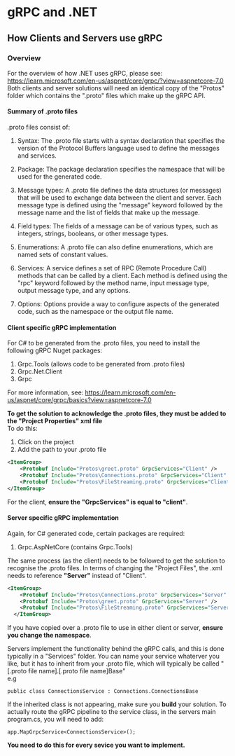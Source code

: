 # gRPC and .NET 

## How Clients and Servers use gRPC 

### Overview 

For the overview of how .NET uses gRPC, please see: https://learn.microsoft.com/en-us/aspnet/core/grpc/?view=aspnetcore-7.0  
Both clients and server solutions will need an identical copy of the "Protos" folder which contains the ".proto" files which make up the gRPC API.

#### Summary of .proto files

.proto files consist of: 

1. Syntax: The .proto file starts with a syntax declaration that specifies the version of the Protocol Buffers language used to define the messages and services.

1. Package: The package declaration specifies the namespace that will be used for the generated code.

1. Message types: A .proto file defines the data structures (or messages) that will be used to exchange data between the client and server. Each message type is defined using the "message" keyword followed by the message name and the list of fields that make up the message.

1. Field types: The fields of a message can be of various types, such as integers, strings, booleans, or other message types.

1. Enumerations: A .proto file can also define enumerations, which are named sets of constant values.

1. Services: A service defines a set of RPC (Remote Procedure Call) methods that can be called by a client. Each method is defined using the "rpc" keyword followed by the method name, input message type, output message type, and any options.

1. Options: Options provide a way to configure aspects of the generated code, such as the namespace or the output file name.

#### Client specific gRPC implementation

For C# to be generated from the .proto files, you need to install the following gRPC Nuget packages: 

1. Grpc.Tools (allows code to be generated from .proto files)
1. Grpc.Net.Client
1. Grpc

For more information, see: https://learn.microsoft.com/en-us/aspnet/core/grpc/basics?view=aspnetcore-7.0

**To get the solution to acknowledge the .proto files, they must be added to the "Project Properties" xml file**  
To do this: 
1. Click on the project 
1. Add the path to your .proto file 
```xml
<ItemGroup>
	<Protobuf Include="Protos\greet.proto" GrpcServices="Client" />
	<Protobuf Include="Protos\Connections.proto" GrpcServices="Client" />
	<Protobuf Include="Protos\FileStreaming.proto" GrpcServices="Client" />
</ItemGroup>

```

For the client, **ensure the "GrpcServices" is equal to "client"**. 

#### Server specific gRPC implementation  

Again, for C# generated code, certain packages are required: 

1. Grpc.AspNetCore (contains Grpc.Tools)


The same process (as the client) needs to be followed to get the solution to recognise the .proto files.
In terms of changing the "Project Files", the .xml needs to reference **"Server"** instead of "Client".

```xml
<ItemGroup>
    <Protobuf Include="Protos\Connections.proto" GrpcServices="Server" />
    <Protobuf Include="Protos\greet.proto" GrpcServices="Server" />
    <Protobuf Include="Protos\FileStreaming.proto" GrpcServices="Server" />
  </ItemGroup>

  ```

  If you have copied over a .proto file to use in either client or server, **ensure you change the namespace**.

  Servers implement the functionality behind the gRPC calls, and this is done typically in a "Services" folder. You can name your service whaterver you like,
  but it has to inherit from your .proto file, which will typically be called "[.proto file name].[.proto file name]Base"  
  e.g
  
	public class ConnectionsService : Connections.ConnectionsBase

If the inherited class is not appearing, make sure you **build** your solution.
To actually route the gRPC pipeline to the service class, in the servers main program.cs, you will need to add: 

	app.MapGrpcService<ConnectionsService>();	

**You need to do this for every sevice you want to implement.**

